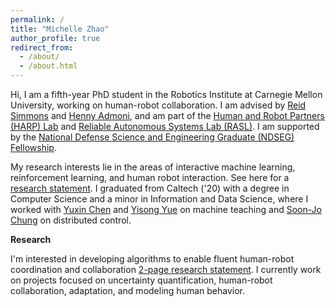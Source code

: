 ```yaml
---
permalink: /
title: "Michelle Zhao"
author_profile: true
redirect_from: 
  - /about/
  - /about.html
---
```


Hi, I am a fifth-year PhD student in the Robotics Institute at Carnegie Mellon University, working
on human-robot collaboration. I am advised by
[Reid Simmons](https://www.ri.cmu.edu/ri-faculty/reid-simmons/) and
[Henny Admoni](https://www.ri.cmu.edu/ri-faculty/henny-admoni/),
and am part of the [Human and Robot Partners (HARP) Lab](https://harp.ri.cmu.edu) and
[Reliable Autonomous Systems Lab (RASL)](https://www.ri.cmu.edu/robotics-groups/reliable-autonomous-systems-lab/). I am supported
by the [National Defense Science and Engineering Graduate (NDSEG) Fellowship](https://ndseg.org/).


My research interests lie in the areas of interactive machine learning, reinforcement learning,
and human robot interaction. See here for a [research statement](files/MZ_research_statement_oct24.pdf). I graduated from Caltech ('20) with a degree in Computer Science and a
minor in Information and Data Science, where I worked with [Yuxin Chen](https://yuxinchen.org/) and [Yisong Yue](http://www.yisongyue.com/) on machine teaching and [Soon-Jo Chung](https://www.eas.caltech.edu/people/sjchung) on distributed control.

**Research**

I'm interested in developing algorithms to enable fluent human-robot coordination and collaboration [2-page research statement](files/MZ_research_statement_oct24.pdf). I currently work on projects focused on uncertainty quantification, human-robot collaboration, adaptation, and modeling human behavior.